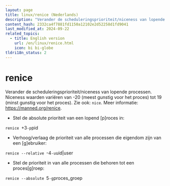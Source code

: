 ```yaml
---
layout: page
title: linux/renice (Nederlands)
description: "Verander de scheduleringsprioriteit/niceness van lopende processen."
content_hash: 2332ca4f7881fd1150a12102e2d52258d1fd9041
last_modified_at: 2024-09-22
related_topics:
  - title: English version
    url: /en/linux/renice.html
    icon: bi bi-globe
tldri18n_status: 2
---
```

# renice

Verander de scheduleringsprioriteit/niceness van lopende processen.
Niceness waarden variëren van -20 (meest gunstig voor het proces) tot 19 (minst gunstig voor het proces).
Zie ook: `nice`.
Meer informatie: <https://manned.org/renice>.

- Stel de absolute prioriteit van een lopend [p]roces in:

`renice `<span class="tldr-var badge badge-pill bg-dark-lm bg-white-dm text-white-lm text-dark-dm font-weight-bold">+3</span>` -p `<span class="tldr-var badge badge-pill bg-dark-lm bg-white-dm text-white-lm text-dark-dm font-weight-bold">pid</span>

- Verhoog/verlaag de prioriteit van alle processen die eigendom zijn van een [g]ebruiker:

`renice --relative `<span class="tldr-var badge badge-pill bg-dark-lm bg-white-dm text-white-lm text-dark-dm font-weight-bold">-4</span>` -u `<span class="tldr-var badge badge-pill bg-dark-lm bg-white-dm text-white-lm text-dark-dm font-weight-bold">uid|user</span>

- Stel de prioriteit in van alle processen die behoren tot een proces[g]roep:

`renice --absolute `<span class="tldr-var badge badge-pill bg-dark-lm bg-white-dm text-white-lm text-dark-dm font-weight-bold">5</span>` -g `<span class="tldr-var badge badge-pill bg-dark-lm bg-white-dm text-white-lm text-dark-dm font-weight-bold">proces_groep</span>
